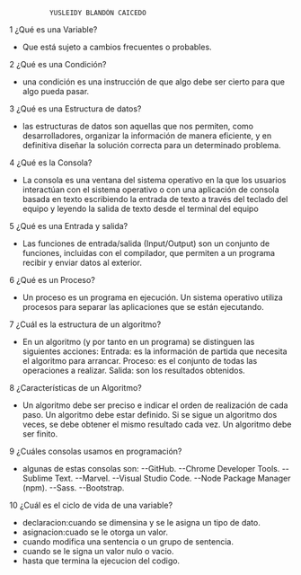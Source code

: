               YUSLEIDY BLANDÓN CAICEDO

 1 ¿Qué es una Variable?
- Que está sujeto a cambios frecuentes o probables.

2 ¿Qué es una Condición?
- una condición es una instrucción de que algo debe ser cierto para que algo pueda pasar.

3 ¿Qué es una Estructura de datos?
- las estructuras de datos son aquellas que nos permiten, como desarrolladores, organizar la información de manera eficiente, y en definitiva diseñar la solución correcta para un determinado problema.

4 ¿Qué es la Consola?
- La consola es una ventana del sistema operativo en la que los usuarios interactúan con el sistema operativo o con una aplicación de consola basada en texto escribiendo la entrada de texto a través del teclado del equipo y leyendo la salida de texto desde el terminal del equipo

5 ¿Qué es una Entrada y salida?
- Las funciones de entrada/salida (Input/Output) son un conjunto de funciones, incluidas con el compilador, que permiten a un programa recibir y enviar datos al exterior.

6 ¿Qué es un Proceso?
- Un proceso es un programa en ejecución. Un sistema operativo utiliza procesos para separar las aplicaciones que se están ejecutando.

7 ¿Cuál es la estructura de un algoritmo?
- En un algoritmo (y por tanto en un programa) se distinguen las siguientes acciones: Entrada: es la información de partida que necesita el algoritmo para arrancar. Proceso: es el conjunto de todas las operaciones a realizar. Salida: son los resultados obtenidos. 

8 ¿Características de un Algoritmo?
- Un algoritmo debe ser preciso e indicar el orden de realización de cada paso. Un algoritmo debe estar definido. Si se sigue un algoritmo dos veces, se debe obtener el mismo resultado cada vez. Un algoritmo debe ser finito.

9 ¿Cuáles consolas usamos en programación?
- algunas de estas consolas son:
--GitHub.
--Chrome Developer Tools.
--Sublime Text.
--Marvel.
--Visual Studio Code.
--Node Package Manager (npm).
--Sass.
--Bootstrap.

10 ¿Cuál es el ciclo de vida de una variable?
- declaracion:cuando se dimensina y se le asigna un tipo de dato.
- asignacion:cuado se le otorga un valor.
- cuando modifica una sentencia o un grupo de sentencia.
- cuando se le signa un valor nulo o vacio.
- hasta que termina la ejecucion del codigo.